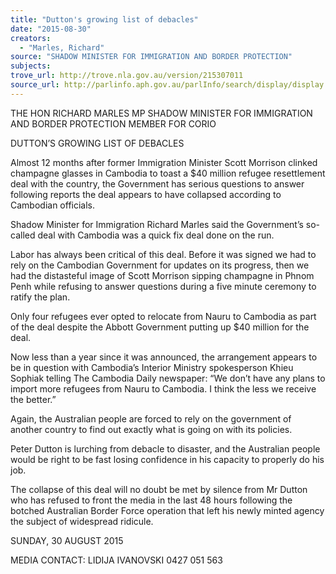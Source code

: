 ```yaml
---
title: "Dutton's growing list of debacles"
date: "2015-08-30"
creators:
  - "Marles, Richard"
source: "SHADOW MINISTER FOR IMMIGRATION AND BORDER PROTECTION"
subjects:
trove_url: http://trove.nla.gov.au/version/215307011
source_url: http://parlinfo.aph.gov.au/parlInfo/search/display/display.w3p;query=Id%3A%22media/pressrel/4046906%22
---
```


 

 THE HON RICHARD MARLES MP  SHADOW MINISTER FOR IMMIGRATION AND BORDER  PROTECTION   MEMBER FOR CORIO 

 

 DUTTON’S GROWING LIST OF DEBACLES    

 Almost 12 months after former Immigration Minister Scott Morrison clinked champagne  glasses in Cambodia to toast a $40 million refugee resettlement deal with the country,  the Government has serious questions to answer following reports the deal appears to  have collapsed according to Cambodian officials.    

 Shadow Minister for Immigration Richard Marles said the Government’s so-called deal  with Cambodia was a quick fix deal done on the run.    

 Labor has always been critical of this deal. Before it was signed we had to rely on the  Cambodian Government for updates on its progress, then we had the distasteful image  of Scott Morrison sipping champagne in Phnom Penh while refusing to answer  questions during a five minute ceremony to ratify the plan.    

 Only four refugees ever opted to relocate from Nauru to Cambodia as part of the deal  despite the Abbott Government putting up $40 million for the deal.    

 Now less than a year since it was announced, the arrangement appears to be in  question with Cambodia’s Interior Ministry spokesperson Khieu Sophiak telling The  Cambodia Daily newspaper: “We don’t have any plans to import more refugees from  Nauru to Cambodia. I think the less we receive the better.”    

 Again, the Australian people are forced to rely on the government of another country to  find out exactly what is going on with its policies.    

 Peter Dutton is lurching from debacle to disaster, and the Australian people would be  right to be fast losing confidence in his capacity to properly do his job.    

 The collapse of this deal will no doubt be met by silence from Mr Dutton who has  refused to front the media in the last 48 hours following the botched Australian Border  Force operation that left his newly minted agency the subject of widespread ridicule.    

 SUNDAY, 30 AUGUST 2015    

 MEDIA CONTACT: LIDIJA IVANOVSKI 0427 051 563   

